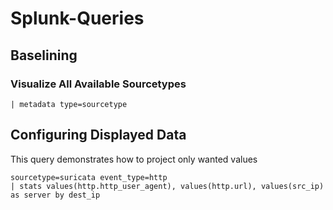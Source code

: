 # Splunk-Queries

## **Baselining**

### **Visualize All Available Sourcetypes**

```
| metadata type=sourcetype
```

## **Configuring Displayed Data**

This query demonstrates how to project only wanted values

```
sourcetype=suricata event_type=http
| stats values(http.http_user_agent), values(http.url), values(src_ip) as server by dest_ip
```
